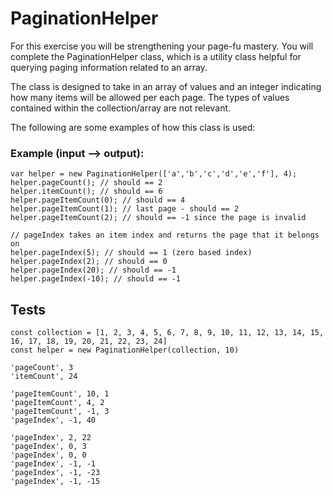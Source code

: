 # PaginationHelper

For this exercise you will be strengthening your page-fu mastery. You will complete the PaginationHelper class, which is a utility class helpful for querying paging information related to an array.

The class is designed to take in an array of values and an integer indicating how many items will be allowed per each page. The types of values contained within the collection/array are not relevant.

The following are some examples of how this class is used:

### Example (input --> output):

```
var helper = new PaginationHelper(['a','b','c','d','e','f'], 4);
helper.pageCount(); // should == 2
helper.itemCount(); // should == 6
helper.pageItemCount(0); // should == 4
helper.pageItemCount(1); // last page - should == 2
helper.pageItemCount(2); // should == -1 since the page is invalid

// pageIndex takes an item index and returns the page that it belongs on
helper.pageIndex(5); // should == 1 (zero based index)
helper.pageIndex(2); // should == 0
helper.pageIndex(20); // should == -1
helper.pageIndex(-10); // should == -1
```

## Tests

```
const collection = [1, 2, 3, 4, 5, 6, 7, 8, 9, 10, 11, 12, 13, 14, 15, 16, 17, 18, 19, 20, 21, 22, 23, 24]
const helper = new PaginationHelper(collection, 10)

'pageCount', 3
'itemCount', 24

'pageItemCount', 10, 1
'pageItemCount', 4, 2
'pageItemCount', -1, 3
'pageIndex', -1, 40

'pageIndex', 2, 22
'pageIndex', 0, 3
'pageIndex', 0, 0
'pageIndex', -1, -1
'pageIndex', -1, -23
'pageIndex', -1, -15
```
